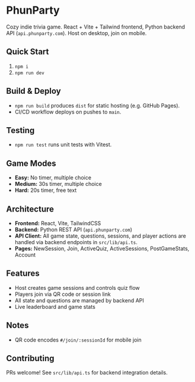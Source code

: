 
# PhunParty

Cozy indie trivia game. React + Vite + Tailwind frontend, Python backend API (`api.phunparty.com`). Host on desktop, join on mobile.

## Quick Start

1. `npm i`
2. `npm run dev`

## Build & Deploy

- `npm run build` produces `dist` for static hosting (e.g. GitHub Pages).
- CI/CD workflow deploys on pushes to `main`.

## Testing

- `npm run test` runs unit tests with Vitest.

## Game Modes

- **Easy:** No timer, multiple choice
- **Medium:** 30s timer, multiple choice
- **Hard:** 20s timer, free text

## Architecture

- **Frontend:** React, Vite, TailwindCSS
- **Backend:** Python REST API (`api.phunparty.com`)
- **API Client:** All game state, questions, sessions, and player actions are handled via backend endpoints in `src/lib/api.ts`.
- **Pages:** NewSession, Join, ActiveQuiz, ActiveSessions, PostGameStats, Account

## Features

- Host creates game sessions and controls quiz flow
- Players join via QR code or session link
- All state and questions are managed by backend API
- Live leaderboard and game stats

## Notes

- QR code encodes `#/join/:sessionId` for mobile join

## Contributing

PRs welcome! See `src/lib/api.ts` for backend integration details.